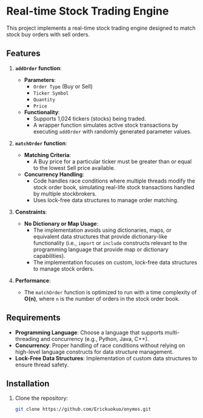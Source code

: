 # Real-time Stock Trading Engine

This project implements a real-time stock trading engine designed to match stock buy orders with sell orders.

## Features

1. **`addOrder` function**:
   - **Parameters**: 
     - `Order Type` (Buy or Sell)
     - `Ticker Symbol`
     - `Quantity`
     - `Price`
   - **Functionality**: 
     - Supports 1,024 tickers (stocks) being traded.
     - A wrapper function simulates active stock transactions by executing `addOrder` with randomly generated parameter values.

2. **`matchOrder` function**:
   - **Matching Criteria**:
     - A Buy price for a particular ticker must be greater than or equal to the lowest Sell price available.
   - **Concurrency Handling**:
     - Code handles race conditions where multiple threads modify the stock order book, simulating real-life stock transactions handled by multiple stockbrokers.
     - Uses lock-free data structures to manage order matching.

3. **Constraints**:
   - **No Dictionary or Map Usage**: 
     - The implementation avoids using dictionaries, maps, or equivalent data structures that provide dictionary-like functionality (i.e., `import` or `include` constructs relevant to the programming language that provide map or dictionary capabilities).
     - The implementation focuses on custom, lock-free data structures to manage stock orders.

4. **Performance**:
   - The `matchOrder` function is optimized to run with a time complexity of **O(n)**, where `n` is the number of orders in the stock order book.

## Requirements

- **Programming Language**: Choose a language that supports multi-threading and concurrency (e.g., Python, Java, C++).
- **Concurrency**: Proper handling of race conditions without relying on high-level language constructs for data structure management.
- **Lock-Free Data Structures**: Implementation of custom data structures to ensure thread safety.

## Installation

1. Clone the repository:
   ```bash
   git clone https://github.com/Erickuokuo/onymos.git

